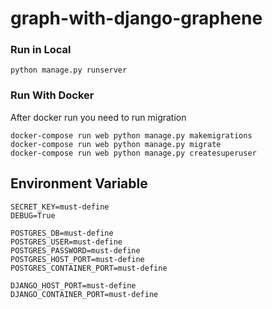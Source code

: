 # graph-with-django-graphene

### Run in Local

```commandline
python manage.py runserver
```

### Run With Docker

After docker run you need to run migration
```docker
docker-compose run web python manage.py makemigrations
docker-compose run web python manage.py migrate
docker-compose run web python manage.py createsuperuser
```


## Environment Variable

```dotenv
SECRET_KEY=must-define
DEBUG=True

POSTGRES_DB=must-define
POSTGRES_USER=must-define
POSTGRES_PASSWORD=must-define
POSTGRES_HOST_PORT=must-define
POSTGRES_CONTAINER_PORT=must-define

DJANGO_HOST_PORT=must-define
DJANGO_CONTAINER_PORT=must-define
```